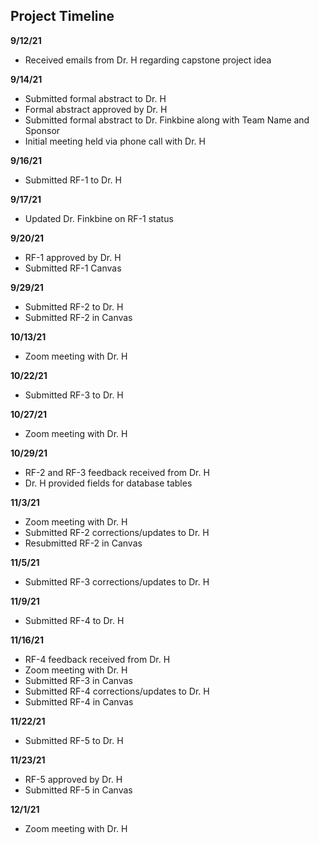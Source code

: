## Project Timeline

**9/12/21**
- Received emails from Dr. H regarding capstone project idea

**9/14/21**
- Submitted formal abstract to Dr. H
- Formal abstract approved by Dr. H
- Submitted formal abstract to Dr. Finkbine along with Team Name and Sponsor
- Initial meeting held via phone call with Dr. H

**9/16/21**
- Submitted RF-1 to Dr. H

**9/17/21**
- Updated Dr. Finkbine on RF-1 status

**9/20/21**
- RF-1 approved by Dr. H
- Submitted RF-1 Canvas

**9/29/21**
- Submitted RF-2 to Dr. H
- Submitted RF-2 in Canvas

**10/13/21**
- Zoom meeting with Dr. H

**10/22/21**
- Submitted RF-3 to Dr. H

**10/27/21**
- Zoom meeting with Dr. H

**10/29/21**
- RF-2 and RF-3 feedback received from Dr. H
- Dr. H provided fields for database tables

**11/3/21**
- Zoom meeting with Dr. H
- Submitted RF-2 corrections/updates to Dr. H
- Resubmitted RF-2 in Canvas

**11/5/21**
- Submitted RF-3 corrections/updates to Dr. H

**11/9/21**
- Submitted RF-4 to Dr. H

**11/16/21**
- RF-4 feedback received from Dr. H
- Zoom meeting with Dr. H
- Submitted RF-3 in Canvas
- Submitted RF-4 corrections/updates to Dr. H
- Submitted RF-4 in Canvas

**11/22/21**
- Submitted RF-5 to Dr. H

**11/23/21**
- RF-5 approved by Dr. H
- Submitted RF-5 in Canvas

**12/1/21**
- Zoom meeting with Dr. H
